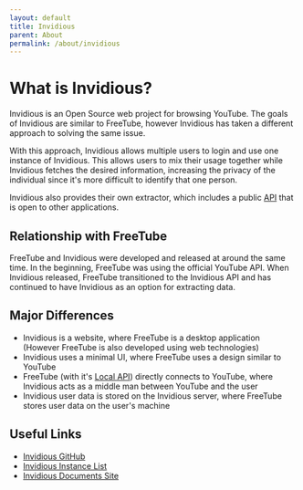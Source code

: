 ```yaml
---
layout: default
title: Invidious
parent: About
permalink: /about/invidious
---
```


# What is Invidious?

Invidious is an Open Source web project for browsing YouTube. The goals of Invidious are similar to FreeTube, however Invidious has taken a different approach to solving the same issue.

With this approach, Invidious allows multiple users to login and use one instance of Invidious. This allows users to mix their usage together while Invidious fetches the desired information, increasing the privacy of the individual since it's more difficult to identify that one person.

Invidious also provides their own extractor, which includes a public [API](/usage/invidious-api/) that is open to other applications.

## Relationship with FreeTube

FreeTube and Invidious were developed and released at around the same time. In the beginning, FreeTube was using the official YouTube API. When Invidious released, FreeTube transitioned to the Invidious API and has continued to have Invidious as an option for extracting data.

## Major Differences

- Invidious is a website, where FreeTube is a desktop application (However FreeTube is also developed using web technologies)
- Invidious uses a minimal UI, where FreeTube uses a design similar to YouTube
- FreeTube (with it's [Local API](/usage/local-api/)) directly connects to YouTube, where Invidious acts as a middle man between YouTube and the user
- Invidious user data is stored on the Invidious server, where FreeTube stores user data on the user's machine

## Useful Links

- [Invidious GitHub](https://github.com/iv-org/invidious)
- [Invidious Instance List](https://api.invidious.io/)
- [Invidious Documents Site](https://docs.invidious.io/)
